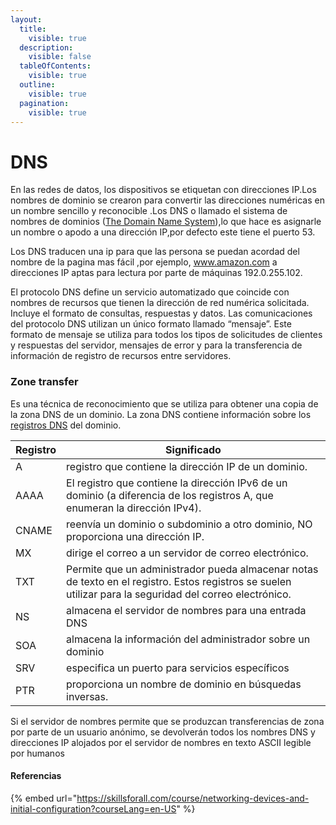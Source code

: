 ```yaml
---
layout:
  title:
    visible: true
  description:
    visible: false
  tableOfContents:
    visible: true
  outline:
    visible: true
  pagination:
    visible: true
---
```


# DNS

En las redes de datos, los dispositivos se etiquetan con direcciones IP.Los nombres de dominio se crearon para convertir las direcciones numéricas en un nombre sencillo y reconocible .Los DNS o llamado el sistema de nombres de dominios ([The Domain Name System](https://www.cloudflare.com/learning/dns/what-is-dns/)),lo que hace es asignarle un nombre o apodo a una dirección IP,por defecto este tiene el puerto 53.

Los DNS traducen una ip para que las persona se puedan acordad del nombre de la pagina mas fácil ,por ejemplo, www.amazon.com a direcciones IP aptas para lectura por parte de máquinas 192.0.255.102.

El protocolo DNS define un servicio automatizado que coincide con nombres de recursos que tienen la dirección de red numérica solicitada. Incluye el formato de consultas, respuestas y datos. Las comunicaciones del protocolo DNS utilizan un único formato llamado “mensaje”. Este formato de mensaje se utiliza para todos los tipos de solicitudes de clientes y respuestas del servidor, mensajes de error y para la transferencia de información de registro de recursos entre servidores.

### Zone transfer

Es una técnica de reconocimiento que se utiliza para obtener una copia de la zona DNS de un dominio. La zona DNS contiene información sobre los [registros DNS](https://www.cloudflare.com/es-es/learning/dns/dns-records/) del dominio.

| Registro | Significado                                                                                                                                              |
| -------- | -------------------------------------------------------------------------------------------------------------------------------------------------------- |
| A        | registro que contiene la dirección IP de un dominio.                                                                                                     |
| AAAA     | El registro que contiene la dirección IPv6 de un dominio (a diferencia de los registros A, que enumeran la dirección IPv4).                              |
| CNAME    | reenvía un dominio o subdominio a otro dominio, NO proporciona una dirección IP.                                                                         |
| MX       | dirige el correo a un servidor de correo electrónico.                                                                                                    |
| TXT      | Permite que un administrador pueda almacenar notas de texto en el registro. Estos registros se suelen utilizar para la seguridad del correo electrónico. |
| NS       | almacena el servidor de nombres para una entrada DNS                                                                                                     |
| SOA      | almacena la información del administrador sobre un dominio                                                                                               |
| SRV      | especifica un puerto para servicios específicos                                                                                                          |
| PTR      | proporciona un nombre de dominio en búsquedas inversas.                                                                                                  |

Si el servidor de nombres permite que se produzcan transferencias de zona por parte de un usuario anónimo, se devolverán todos los nombres DNS y direcciones IP alojados por el servidor de nombres en texto ASCII legible por humanos



#### Referencias

{% embed url="https://skillsforall.com/course/networking-devices-and-initial-configuration?courseLang=en-US" %}
